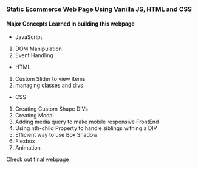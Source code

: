 ### Static Ecommerce Web Page Using Vanilla JS, HTML and CSS  

#### Major Concepts Learned in building this webpage  
* JavaScript  
1. DOM Manipulation  
2. Event Handling

* HTML
1. Custom Slider to view Items  
2. managing classes and divs  

* CSS
1. Creating Custom Shape DIVs  
2. Creating Modal  
3. Adding media query to make mobile responsive FrontEnd  
4. Using nth-child Property to handle siblings withing a DIV  
5. Efficient way to use Box Shadow  
6. Flexbox  
7. Animation

[Check out final webpage](https://itsazibfarooq.github.io/vanilla-JS-Ecommmerce-Webpage/)  
